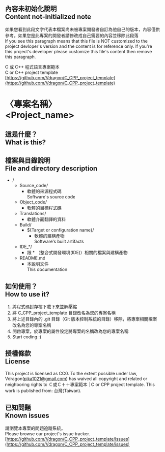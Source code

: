 ## 內容未初始化說明<br />Content not-initialized note
如果您看到此段文字代表本檔案尚未被專案開發者自訂為他自己的版本，內容僅供參考。如果您是此專案的開發者請修改成自己需要的內容並移除此段落  
If you see this paragraph means that this file is NOT customized to the project devloper's version and the content is for reference only.  If you're this project's developer please customize this file's content then remove this paragraph.

C 或 C++ 程式語言專案範本<br />C or C++ project template
[https://github.com/Vdragon/C_CPP_project_template](https://github.com/Vdragon/C_CPP_project_template)

# 〈專案名稱〉<br />&lt;Project_name&gt;

## 這是什麼？<br />What is this?

## 檔案與目錄說明<br />File and directory description
* /
    * Source_code/
        * 軟體的來源程式碼  
          Software's source code
    * Object_code/
        * 軟體的目標程式碼
    * Translations/
        * 軟體介面翻譯的資料
    * Build/
        * ${Target or configuration name}/
            * 軟體的建構產物  
              Software's built artifacts
    * IDE_*/
        * 跟 * （整合式開發環境(IDE)）相關的檔案與建構產物
    * README.md
        * 本說明文件  
          This documentation

## 如何使用？<br />How to use it?
1. 將程式碼封存檔下載下來並解壓縮
2. 將 C_CPP_project_template 目錄改名為您的專案名稱
3. 將上述目錄內的 .git 目錄（Git 版本控制系統的目錄）移除，將專案相關檔案改名為您的專案名稱
4. 開啟專案，於專案的屬性設定將專案的名稱改為您的專案名稱
5. Start coding :)

## 授權條款<br />License
This project is licensed as CC0.
To the extent possible under law, Vdragon(pika1021@gmail.com) has waived all copyright and related or neighboring rights to Ｃ或Ｃ＋＋專案範本 | C or CPP project template. This work is published from: 台灣(Taiwan). 

## 已知問題<br />Known issues
請瀏覽本專案的問題追蹤系統。  
Please browse our project's issue tracker.  
[https://github.com/Vdragon/C_CPP_project_template/issues](https://github.com/Vdragon/C_CPP_project_template/issues)